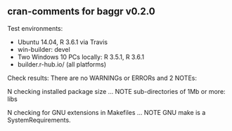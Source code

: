 ## cran-comments for baggr v0.2.0

Test environments:
* Ubuntu 14.04, R 3.6.1 via Travis
* win-builder: devel
* Two Windows 10 PCs locally: R 3.5.1, R 3.6.1
* builder.r-hub.io/ (all platforms)

Check results:
There are no WARNINGs or ERRORs and 2 NOTEs:

N checking installed package size ... NOTE
  sub-directories of 1Mb or more: libs
  
N checking for GNU extensions in Makefiles ... NOTE
  GNU make is a SystemRequirements. 
  
